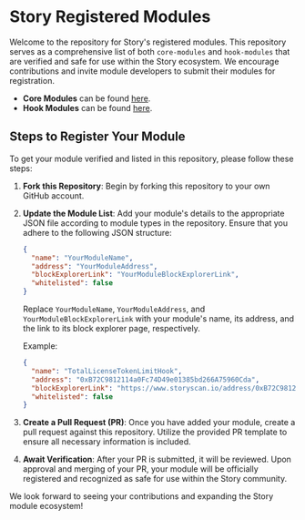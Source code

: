 # Story Registered Modules

Welcome to the repository for Story's registered modules. This repository serves as a comprehensive list of both `core-modules` and `hook-modules` that are verified and safe for use within the Story ecosystem. We encourage contributions and invite module developers to submit their modules for registration.

- **Core Modules** can be found [here](https://github.com/storyprotocol/protocol-core-v1/tree/main/contracts/modules).
- **Hook Modules** can be found [here](https://github.com/storyprotocol/protocol-periphery-v1/tree/main/contracts/hooks).

## Steps to Register Your Module

To get your module verified and listed in this repository, please follow these steps:

1. **Fork this Repository**: Begin by forking this repository to your own GitHub account.

2. **Update the Module List**: Add your module's details to the appropriate JSON file according to module types in the repository. Ensure that you adhere to the following JSON structure:

   ```json
   {
     "name": "YourModuleName",
     "address": "YourModuleAddress",
     "blockExplorerLink": "YourModuleBlockExplorerLink",
     "whitelisted": false
   }
   ```

   Replace `YourModuleName`, `YourModuleAddress`, and `YourModuleBlockExplorerLink` with your module's name, its address, and the link to its block explorer page, respectively.

   Example:

   ```json
   {
     "name": "TotalLicenseTokenLimitHook",
     "address": "0xB72C9812114a0Fc74D49e01385bd266A75960Cda",
     "blockExplorerLink": "https://www.storyscan.io/address/0xB72C9812114a0Fc74D49e01385bd266A75960Cda?tab=contract",
     "whitelisted": false
   }
   ```

3. **Create a Pull Request (PR)**: Once you have added your module, create a pull request against this repository. Utilize the provided PR template to ensure all necessary information is included.

4. **Await Verification**: After your PR is submitted, it will be reviewed. Upon approval and merging of your PR, your module will be officially registered and recognized as safe for use within the Story community.

We look forward to seeing your contributions and expanding the Story module ecosystem!
